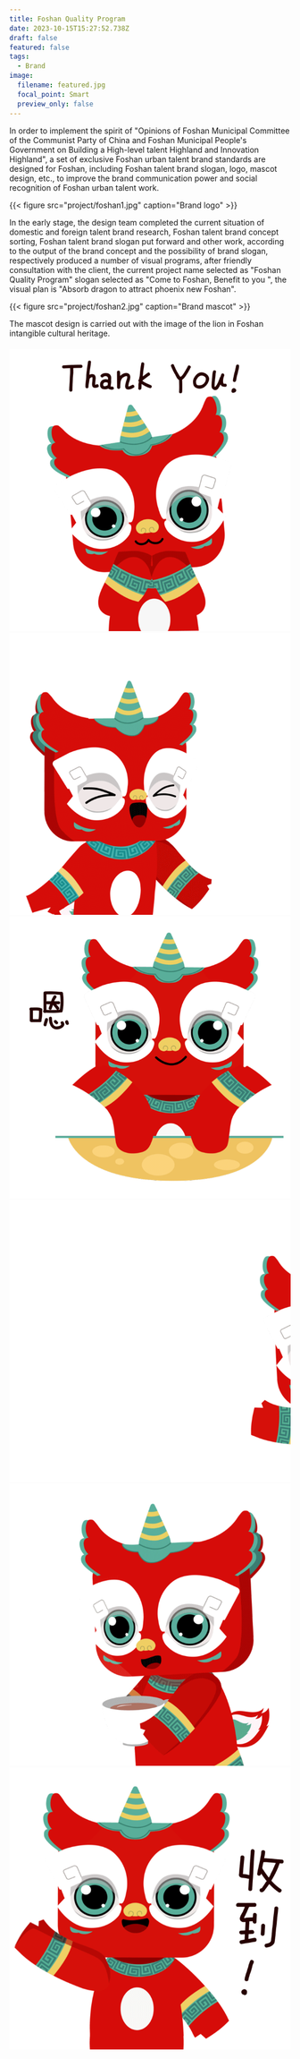 ```yaml
---
title: Foshan Quality Program
date: 2023-10-15T15:27:52.738Z
draft: false
featured: false
tags:
  - Brand
image:
  filename: featured.jpg
  focal_point: Smart
  preview_only: false
---
```

In order to implement the spirit of "Opinions of Foshan Municipal Committee of the Communist Party of China and Foshan Municipal People's Government on Building a High-level talent Highland and Innovation Highland", a set of exclusive Foshan urban talent brand standards are designed for Foshan, including Foshan talent brand slogan, logo, mascot design, etc., to improve the brand communication power and social recognition of Foshan urban talent work.

{{< figure src="project/foshan1.jpg" caption="Brand logo" >}}

In the early stage, the design team completed the current situation of domestic and foreign talent brand research, Foshan talent brand concept sorting, Foshan talent brand slogan put forward and other work, according to the output of the brand concept and the possibility of brand slogan, respectively produced a number of visual programs, after friendly consultation with the client, the current project name selected as "Foshan Quality Program" slogan selected as "Come to Foshan, Benefit to you ", the visual plan is "Absorb dragon to attract phoenix new Foshan".

{{< figure src="project/foshan2.jpg" caption="Brand mascot" >}}

The mascot design is carried out with the image of the lion in Foshan intangible cultural heritage.

<!DOCTYPE html>

<html>
<head>
<style>
  .gif-container {
    display: flex;
    flex-wrap: wrap;
    justify-content: center;
    margin-top: 20px; /\* Adjust margin as needed \*/
  }

  .gif-item {
    width: 80px; / *Adjust this to the width of your GIFs* /
    height: 80px; / *Adjust this to the height of your GIFs* /
    margin: 10px;
  }

  .gif-item img {
    width: 100%;
    height: 100%;
  }
</style>

</head>
<body>

<div class="gif-container">
  <div class="gif-item">
    <img src="https://github.com/chuckchang6/starter-hugo-portfolio-theme/raw/main/assets/media/project/thankyou.gif" alt="GIF 1">
  </div>
  <div class="gif-item">
    <img src="https://github.com/chuckchang6/starter-hugo-portfolio-theme/raw/main/assets/media/project/welcome.gif" alt="GIF 2">
  </div>
  <div class="gif-item">
    <img src="https://github.com/chuckchang6/starter-hugo-portfolio-theme/raw/main/assets/media/project/en.gif" alt="GIF 3">
  </div>
  <div class="gif-item">
    <img src="https://github.com/chuckchang6/starter-hugo-portfolio-theme/raw/main/assets/media/project/hi.gif" alt="GIF 4">
  </div>
  <div class="gif-item">
    <img src="https://github.com/chuckchang6/starter-hugo-portfolio-theme/raw/main/assets/media/project/tired.gif" alt="GIF 5">
  </div>
  <div class="gif-item">
    <img src="https://github.com/chuckchang6/starter-hugo-portfolio-theme/raw/main/assets/media/project/ok.gif" alt="GIF 6">
  </div>
</div>

</body>
</html>